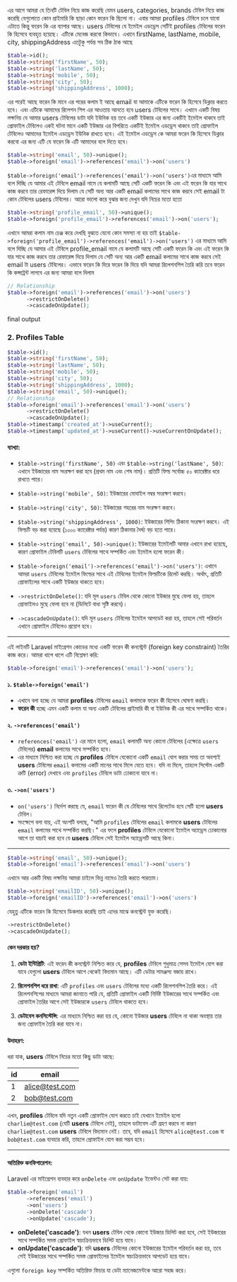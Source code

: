 এর আগে আমরা যে তিনটি টেবিল নিয়ে কাজ করেছি যেমন users, categories, brands টেবিল নিয়ে কাজ করেছি যেগুলোতে কোন প্রাইমারি কি ছাড়া কোন ফরেন কি ছিলো না। এবার আমরা profiles টেবিলে চলে যাবো এটাতে কিন্তু ফরেন কি এর ব্যাপার আছে। users টেবিলের যে ইমেইল এডড্রেস সেটিই profiles টেবিলের ফরেন কি হিসেবে ব্যবহৃত হয়েছে। এটিকে মেনেজ করবো কিভাবে। এখানে firstName, lastName, mobile, city, shippingAddress এতটুকু পর্যন্ত সব ঠিক ঠাক আছে

```php
$table->id();
$table->string('firstName', 50);
$table->string('lastName', 50);
$table->string('mobile', 50);
$table->string('city', 50);
$table->string('shippingAddress', 1000);
```

এর পরেই আছে ফরেন কি মানে এর পরের কলাম ই আছে email যা আমাকে এটিকে ফরেন কি হিসেবে ডিক্লার করতে হবে। এবং এটিকে আমাদের রিলেশন শিপ এর আওতায় আনতে হবে users টেবিলের সাথে। এখানে একটি বিষয় লক্ষনিয় যে আমার users টেবিলের ডাটা যদি ইউনিক হয় তবে একটি ইউজার এর জন্য একটিই ইমেইল থাকবে তাই প্রোফাইল টেবিলেও একই ঘটনা মানে একটি ইউজার এর বিপরিতে একটিই ইমেইল এডড্রেস থাকবে তাই প্রোফাইল টেবিলেও আমাদের ইমেইল এডড্রেস ইউনিক রাখতে হবে। এই ইমেইল এডড্রেস কে আমরা ফরেন কি হিসেবে ডিক্লার করবো এর জন্য এটি যে ফরেন কি এটি আমাদের বলে দিতে হবে।

```php
$table->string('email', 50)->unique();
$table->foreign('email')->references('email')->on('users')
```

`$table->foreign('email')->references('email')->on('users')`এর মাধ্যমে আমি বলে দিচ্ছি যে আমার এই টেবিলে email নামে যে কলামটি আছে সেটি একটি ফরেন কি এবং এই ফরেন কি যার সাথে কাজ করবে তার রেফারেন্স দিয়ে দিলাম যে সেটি অন্য আর একটি email কলামের সাথে কাজ করবে সেই email টা কোন টেবিলের users টেবিলের। আরো ভালো করে বুঝার জন্য দেখুন যদি নিচের মতো হতো

```php
$table->string('profile_email', 50)->unique();
$table->foreign('profile_email')->references('email')->on('users');
```

এখানে আমরা কলাম নাম চেঞ্জ করে দেখছি বুঝতে যেনো কোন সমস্যা না হয় তাই `$table->foreign('profile_email')->references('email')->on('users')`
এর মাধ্যমে আমি বলে দিচ্ছি যে আমার এই টেবিলে profile_email নামে যে কলামটি আছে সেটি একটি ফরেন কি এবং এই ফরেন কি যার সাথে কাজ করবে তার রেফারেন্স দিয়ে দিলাম যে সেটি অন্য আর একটি email কলামের সাথে কাজ করবে সেই email টা users টেবিলের। এভাবে ফরেন কি দিরে ফরেন কি দিয়ে যদি আমরা রিলেশনশিপ তৈরি করি তবে ফরেন কি কন্সট্রেন্ট লাগবে এর জন্য আমরা বলে দিলাম

```php
// Relationship
$table->foreign('email')->references('email')->on('users')
      ->restrictOnDelete()
      ->cascadeOnUpdate();
```

final output

### 2. Profiles Table

```php
$table->id();
$table->string('firstName', 50);
$table->string('lastName', 50);
$table->string('mobile', 50);
$table->string('city', 50);
$table->string('shippingAddress', 1000);
$table->string('email', 50)->unique();
// Relationship
$table->foreign('email')->references('email')->on('users')
      ->restrictOnDelete()
      ->cascadeOnUpdate();
$table->timestamp('created_at')->useCurrent();
$table->timestamp('updated_at')->useCurrent()->useCurrentOnUpdate();
```

#### ব্যাখ্যা:

- `$table->string('firstName', 50)` এবং `$table->string('lastName', 50)`: এখানে ইউজারের নাম সংরক্ষণ করা হবে (প্রথম নাম এবং শেষ নাম)। প্রতিটি ফিল্ড সর্বোচ্চ ৫০ ক্যারেক্টার ধরে রাখতে পারে।

- `$table->string('mobile', 50)`: ইউজারের মোবাইল নম্বর সংরক্ষণ করবে।

- `$table->string('city', 50)`: ইউজারের শহরের নাম সংরক্ষণ করবে।

- `$table->string('shippingAddress', 1000)`: ইউজারের শিপিং ঠিকানা সংরক্ষণ করবে। এই ফিল্ডটি বড় করা হয়েছে (১০০০ ক্যারেক্টার পর্যন্ত) কারণ ঠিকানার দৈর্ঘ্য বড় হতে পারে।

- `$table->string('email', 50)->unique()`: ইউজারের ইমেইলটি আবার এখানে রাখা হয়েছে, কারণ প্রোফাইল টেবিলটি `users` টেবিলের সাথে সম্পর্কিত এবং ইমেইল হলো ফরেন কী।

- `$table->foreign('email')->references('email')->on('users')`: এখানে আমরা `users` টেবিলের ইমেইল ফিল্ডের সাথে এই টেবিলের ইমেইল ফিল্ডটিকে রিলেট করছি। অর্থাৎ, প্রতিটি প্রোফাইলের সাথে একটি ইউজার থাকতে হবে।

- `->restrictOnDelete()`: যদি মূল `users` টেবিল থেকে কোনো ইউজার মুছে ফেলা হয়, তাহলে প্রোফাইলও মুছে ফেলা হবে না (ডিলিটে বাধা সৃষ্টি করবে)।

- `->cascadeOnUpdate()`: যদি মূল `users` টেবিলের ইমেইল আপডেট করা হয়, তাহলে সেই পরিবর্তন এখানে প্রোফাইল টেবিলেও প্রয়োগ হবে।

---

এই লাইনটি Laravel মাইগ্রেশন কোডের মধ্যে একটি ফরেন কী কনস্ট্রেন্ট (foreign key constraint) তৈরির কাজ করে। আমরা ধাপে ধাপে এটি বিশ্লেষণ করি:

```php
$table->foreign('email')->references('email')->on('users');
```

#### ১. `$table->foreign('email')`

- এখানে বলা হচ্ছে যে আমরা **profiles** টেবিলের `email` কলামকে ফরেন কী হিসেবে ঘোষণা করছি।
- **ফরেন কী** হচ্ছে এমন একটি কলাম যা অন্য একটি টেবিলের প্রাইমারি কী বা ইউনিক কী এর সাথে সম্পর্কিত থাকে।

#### ২. `->references('email')`

- `references('email')` এর মানে হলো, `email` কলামটি অন্য কোনো টেবিলের (এক্ষেত্রে `users` টেবিলের) **email** কলামের সাথে সম্পর্কিত হবে।
- এর মাধ্যমে নিশ্চিত করা হচ্ছে যে **profiles** টেবিলে যেকোনো একটি `email` যোগ করার সময় তা অবশ্যই **users** টেবিলের `email` কলামের একটি মানের সাথে মিলে যেতে হবে। যদি না মিলে, তাহলে সিস্টেম একটি ত্রুটি (error) দেখাবে এবং `profiles` টেবিলে ডাটা ঢোকানো যাবে না।

#### ৩. `->on('users')`

- `on('users')` নির্দেশ করছে যে, `email` ফরেন কী যে টেবিলের সাথে রিলেটেড হবে সেটি হলো **users** টেবিল।
- সংক্ষেপে বলা যায়, এই অংশটি বলছে, "আমি `profiles` টেবিলের `email` কলামকে **users** টেবিলের `email` কলামের সাথে সম্পর্কিত করছি।" এর ফলে **profiles** টেবিলে যেকোনো ইমেইল অ্যাড্রেস ঢোকানোর আগে তা যাচাই করা হবে যে **users** টেবিলে সেই ইমেইল অ্যাড্রেসটি আছে কিনা।

---

```php
$table->string('email', 50)->unique();
$table->foreign('email')->references('email')->on('users')
```

এখানে আর একটি বিষয় লক্ষনিয় আমরা চাইলে ভিন্ন নামেও তৈরি করতে পারতাম।

```php
$table->string('emailID', 50)->unique();
$table->foreign('emailID')->references('email')->on('users')
```

যেহুতু এটিকে ফরেন কি হিসেবে ডিকলার করেছি তাই এদের মাঝে কনস্ট্রেন্ট যুক্ত করেছি।

```php
->restrictOnDelete()
->cascadeOnUpdate();
```

#### কেন দরকার হয়?

1. **ডেটা ইন্টিগ্রিটি**: এই ফরেন কী কনস্ট্রেন্ট নিশ্চিত করে যে, **profiles** টেবিলে শুধুমাত্র সেসব ইমেইল যোগ করা যাবে যেগুলো **users** টেবিলে আগে থেকেই বিদ্যমান আছে। এটি ডেটার সামঞ্জস্য বজায় রাখে।
2. **রিলেশনশিপ ধরে রাখা**: এটি `profiles` এবং `users` টেবিলের মধ্যে একটি রিলেশনশিপ তৈরি করে। এই রিলেশনশিপের মাধ্যমে আমরা জানাতে পারি যে, প্রতিটি প্রোফাইল একটি নির্দিষ্ট ইউজারের সাথে সম্পর্কিত এবং প্রোফাইল তৈরির আগে সেই ইউজারকে `users` টেবিলে থাকতে হবে।

3. **ডেটাবেস কনসিস্টেন্সি**: এর মাধ্যমে নিশ্চিত করা হয় যে, কোনো ইউজার **users** টেবিলে না থাকা অবস্থায় তার জন্য প্রোফাইল তৈরি করা যাবে না।

#### উদাহরণ:

ধরা যাক, **users** টেবিলে নিচের মতো কিছু ডাটা আছে:

| id  | email          |
| --- | -------------- |
| 1   | alice@test.com |
| 2   | bob@test.com   |

এখন, **profiles** টেবিলে যদি নতুন একটি প্রোফাইল যোগ করতে চাই যেখানে ইমেইল হলো `charlie@test.com` (যেটি **users** টেবিলে নেই), তাহলে ডাটাবেস এটি গ্রহণ করবে না কারণ `charlie@test.com` **users** টেবিলে বিদ্যমান নেই। তবে, যদি `email` হিসেবে `alice@test.com` বা `bob@test.com` ব্যবহার করি, তাহলে প্রোফাইল যোগ করা সম্ভব হবে।

---

#### অতিরিক্ত কনফিগারেশন:

Laravel এর মাইগ্রেশন ব্যবহার করে `onDelete` এবং `onUpdate` ইভেন্টও সেট করা যায়:

```php
$table->foreign('email')
      ->references('email')
      ->on('users')
      ->onDelete('cascade')
      ->onUpdate('cascade');
```

- **onDelete('cascade')**: যখন **users** টেবিল থেকে কোনো ইউজার ডিলিট করা হবে, সেই ইউজারের সাথে সম্পর্কিত সমস্ত প্রোফাইল স্বয়ংক্রিয়ভাবে ডিলিট হয়ে যাবে।
- **onUpdate('cascade')**: যদি **users** টেবিলের কোনো ইউজারের ইমেইল পরিবর্তন করা হয়, তবে সেই ইউজারের সাথে সম্পর্কিত সমস্ত প্রোফাইলের ইমেইল স্বয়ংক্রিয়ভাবে আপডেট হয়ে যাবে।

এগুলো `foreign key` সম্পর্কিত অতিরিক্ত ফিচার যা ডেটা ম্যানেজমেন্টকে আরো সহজ করে।
